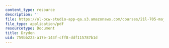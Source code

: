```yaml
---
content_type: resource
description: ''
file: https://ol-ocw-studio-app-qa.s3.amazonaws.com/courses/21l-705-major-authors-john-milton-spring-2008/759bb223a17e143fcff8ddf115787b1d_MIT21L_705S08_dryden.pdf
file_type: application/pdf
resourcetype: Document
title: Dryden
uid: 759bb223-a17e-143f-cff8-ddf115787b1d
---
```

